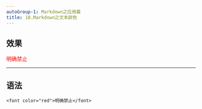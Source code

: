 ```yaml
---
autoGroup-1: Markdown之应用篇
title: 18.Markdown之文本颜色
---
```


## 效果

<font color="red">明确禁止</font>

***

## 语法

```
<font color="red">明确禁止</font>
```
